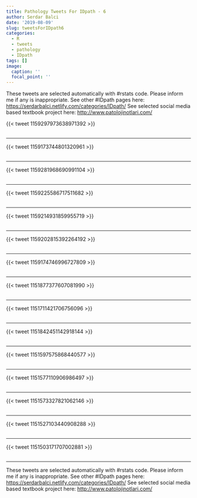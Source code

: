 ```yaml
---
title: Pathology Tweets For IDpath - 6
author: Serdar Balci
date: '2019-08-09'
slug: tweetsForIDpath6
categories:
  - R
  - tweets
  - pathology
  - IDpath
tags: []
image:
  caption: ''
  focal_point: ''
---
```



These tweets are selected automatically with #rstats code. Please inform me if any is inappropriate.
See other #IDpath pages here: https://serdarbalci.netlify.com/categories/IDpath/ 
See selected social media based textbook project here: http://www.patolojinotlari.com/

{{< tweet 1159297973638971392 >}}
<br>
<br>
<hr>
{{< tweet 1159173744801320961 >}}
<br>
<br>
<hr>
{{< tweet 1159281968690991104 >}}
<br>
<br>
<hr>
{{< tweet 1159225586717511682 >}}
<br>
<br>
<hr>
{{< tweet 1159214931859955719 >}}
<br>
<br>
<hr>
{{< tweet 1159202815392264192 >}}
<br>
<br>
<hr>
{{< tweet 1159174746996727809 >}}
<br>
<br>
<hr>
{{< tweet 1151877377607081990 >}}
<br>
<br>
<hr>
{{< tweet 1151711421706756096 >}}
<br>
<br>
<hr>
{{< tweet 1151842451142918144 >}}
<br>
<br>
<hr>
{{< tweet 1151597575868440577 >}}
<br>
<br>
<hr>
{{< tweet 1151577110906986497 >}}
<br>
<br>
<hr>
{{< tweet 1151573327821062146 >}}
<br>
<br>
<hr>
{{< tweet 1151527103440908288 >}}
<br>
<br>
<hr>
{{< tweet 1151503171707002881 >}}
<br>
<br>
<hr>


These tweets are selected automatically with #rstats code. Please inform me if any is inappropriate.
See other #IDpath pages here: https://serdarbalci.netlify.com/categories/IDpath/ 
See selected social media based textbook project here: http://www.patolojinotlari.com/
